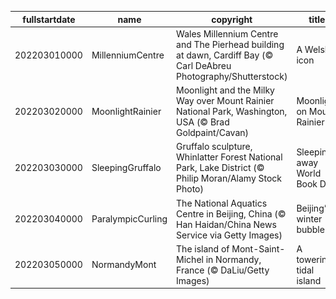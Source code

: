 |fullstartdate|name|copyright|title|image|
|--|--|--|--|--|
202203010000|MillenniumCentre|Wales Millennium Centre and The Pierhead building at dawn, Cardiff Bay (© Carl DeAbreu Photography/Shutterstock)|A Welsh icon|![](/en-GB/2022/03/202203010000MillenniumCentre.jpg)|
202203020000|MoonlightRainier|Moonlight and the Milky Way over Mount Rainier National Park, Washington, USA (© Brad Goldpaint/Cavan)|Moonlight on Mount Rainier|![](/en-GB/2022/03/202203020000MoonlightRainier.jpg)|
202203030000|SleepingGruffalo|Gruffalo sculpture, Whinlatter Forest National Park, Lake District (© Philip Moran/Alamy Stock Photo)|Sleeping away World Book Day|![](/en-GB/2022/03/202203030000SleepingGruffalo.jpg)|
202203040000|ParalympicCurling|The National Aquatics Centre in Beijing, China (© Han Haidan/China News Service via Getty Images)|Beijing’s winter bubble|![](/en-GB/2022/03/202203040000ParalympicCurling.jpg)|
202203050000|NormandyMont|The island of Mont-Saint-Michel in Normandy, France (© DaLiu/Getty Images)|A towering tidal island|![](/en-GB/2022/03/202203050000NormandyMont.jpg)|

